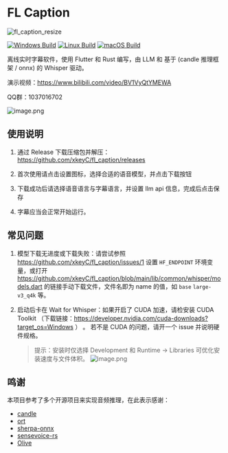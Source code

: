 
# FL Caption
![fl_caption_resize](https://github.com/user-attachments/assets/1662d23c-0d58-413e-b57f-d16b92452f36)


[![Windows Build](https://github.com/xkeyC/fl_caption/actions/workflows/windows_build.yml/badge.svg)](https://github.com/xkeyC/fl_caption/actions/workflows/windows_build.yml)
[![Linux Build](https://github.com/xkeyC/fl_caption/actions/workflows/linux_build.yml/badge.svg)](https://github.com/xkeyC/fl_caption/actions/workflows/linux_build.yml)
[![macOS Build](https://github.com/xkeyC/fl_caption/actions/workflows/macos_build.yml/badge.svg)](https://github.com/xkeyC/fl_caption/actions/workflows/macos_build.yml)

离线实时字幕软件，使用 Flutter 和 Rust 编写，由 LLM 和 基于 (candle 推理框架 / onnx) 的 Whisper 驱动。

演示视频：https://www.bilibili.com/video/BV1VyQtYMEWA

QQ群：1037016702

![image.png](https://s2.loli.net/2025/03/15/5PbgI1WYapKt4jR.png)


## 使用说明

1. 通过 Release 下载压缩包并解压：https://github.com/xkeyC/fl_caption/releases

2. 首次使用请点击设置图标，选择合适的语音模型，并点击下载按钮

3. 下载成功后请选择语音语言与字幕语言，并设置 llm api 信息，完成后点击保存

4. 字幕应当会正常开始运行。

## 常见问题

1. 模型下载无进度或下载失败：请尝试参照 https://github.com/xkeyC/fl_caption/issues/1 设置 `HF_ENDPOINT` 环境变量，或打开 https://github.com/xkeyC/fl_caption/blob/main/lib/common/whisper/models.dart 的链接手动下载文件，文件名即为 name 的值，如 `base` `large-v3_q4k` 等。

2. 启动后卡在 Wait for Whisper：如果开启了 CUDA 加速，请检安装 CUDA Toolkit （下载链接：https://developer.nvidia.com/cuda-downloads?target_os=Windows ） 。 若不是 CUDA 的问题，请开一个 issue 并说明硬件规格。
    > 提示：安装时仅选择 Development 和 Runtime -> Libraries 可优化安装速度与文件体积。
    ![image.png](https://s2.loli.net/2025/03/16/dZiXMquhF1YDj2U.png)

## 鸣谢
本项目参考了多个开源项目来实现音频推理，在此表示感谢：

- [candle](https://github.com/huggingface/candle)
- [ort](https://github.com/pykeio/ort)
- [sherpa-onnx](https://github.com/k2-fsa/sherpa-onnx)
- [sensevoice-rs](https://github.com/darkautism/sensevoice-rs)
- [Olive](https://github.com/microsoft/Olive)